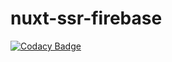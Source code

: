 # nuxt-ssr-firebase
[![Codacy Badge](https://api.codacy.com/project/badge/Grade/e34f50de9eda400ca086db49c99b3716)](https://app.codacy.com/app/ledias.17/nuxt-ssr-firebase?utm_source=github.com&utm_medium=referral&utm_content=le17i/nuxt-ssr-firebase&utm_campaign=Badge_Grade_Dashboard)